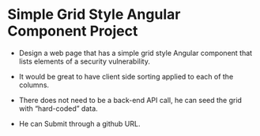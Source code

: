 # Simple Grid Style Angular Component Project

* Design a web page that has a simple grid style Angular component that lists elements of a security vulnerability.
 
* It would be great to have client side sorting applied to each of the columns.
 
* There does not need to be a back-end API call, he can seed the grid with “hard-coded” data.
 
* He can Submit through a github URL.